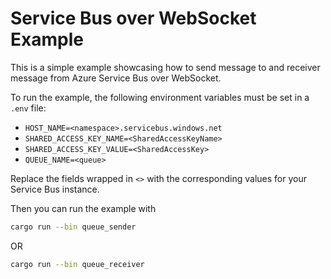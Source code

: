 # Service Bus over WebSocket Example

This is a simple example showcasing how to send message to and receiver message from Azure Service Bus over WebSocket.

To run the example, the following environment variables must be set in a `.env` file:

- `HOST_NAME=<namespace>.servicebus.windows.net`
- `SHARED_ACCESS_KEY_NAME=<SharedAccessKeyName>`
- `SHARED_ACCESS_KEY_VALUE=<SharedAccessKey>`
- `QUEUE_NAME=<queue>`

Replace the fields wrapped in `<>` with the corresponding values for your Service Bus instance.

Then you can run the example with

```sh
cargo run --bin queue_sender
```

OR

```sh
cargo run --bin queue_receiver
```
